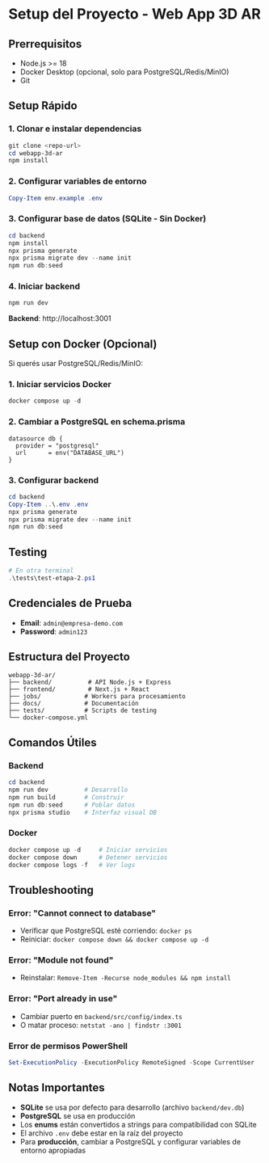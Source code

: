 # Setup del Proyecto - Web App 3D AR

## Prerrequisitos
- Node.js >= 18
- Docker Desktop (opcional, solo para PostgreSQL/Redis/MinIO)
- Git

## Setup Rápido

### 1. Clonar e instalar dependencias
```powershell
git clone <repo-url>
cd webapp-3d-ar
npm install
```

### 2. Configurar variables de entorno
```powershell
Copy-Item env.example .env
```

### 3. Configurar base de datos (SQLite - Sin Docker)
```powershell
cd backend
npm install
npx prisma generate
npx prisma migrate dev --name init
npm run db:seed
```

### 4. Iniciar backend
```powershell
npm run dev
```

**Backend**: http://localhost:3001

## Setup con Docker (Opcional)

Si querés usar PostgreSQL/Redis/MinIO:

### 1. Iniciar servicios Docker
```powershell
docker compose up -d
```

### 2. Cambiar a PostgreSQL en schema.prisma
```prisma
datasource db {
  provider = "postgresql"
  url      = env("DATABASE_URL")
}
```

### 3. Configurar backend
```powershell
cd backend
Copy-Item ..\.env .env
npx prisma generate
npx prisma migrate dev --name init
npm run db:seed
```

## Testing

```powershell
# En otra terminal
.\tests\test-etapa-2.ps1
```

## Credenciales de Prueba
- **Email**: `admin@empresa-demo.com`
- **Password**: `admin123`

## Estructura del Proyecto

```
webapp-3d-ar/
├── backend/          # API Node.js + Express
├── frontend/         # Next.js + React
├── jobs/            # Workers para procesamiento
├── docs/            # Documentación
├── tests/           # Scripts de testing
└── docker-compose.yml
```

## Comandos Útiles

### Backend
```powershell
cd backend
npm run dev          # Desarrollo
npm run build        # Construir
npm run db:seed      # Poblar datos
npx prisma studio    # Interfaz visual DB
```

### Docker
```powershell
docker compose up -d     # Iniciar servicios
docker compose down      # Detener servicios
docker compose logs -f   # Ver logs
```

## Troubleshooting

### Error: "Cannot connect to database"
- Verificar que PostgreSQL esté corriendo: `docker ps`
- Reiniciar: `docker compose down && docker compose up -d`

### Error: "Module not found"
- Reinstalar: `Remove-Item -Recurse node_modules && npm install`

### Error: "Port already in use"
- Cambiar puerto en `backend/src/config/index.ts`
- O matar proceso: `netstat -ano | findstr :3001`

### Error de permisos PowerShell
```powershell
Set-ExecutionPolicy -ExecutionPolicy RemoteSigned -Scope CurrentUser
```

## Notas Importantes

- **SQLite** se usa por defecto para desarrollo (archivo `backend/dev.db`)
- **PostgreSQL** se usa en producción
- Los **enums** están convertidos a strings para compatibilidad con SQLite
- El archivo `.env` debe estar en la raíz del proyecto
- Para **producción**, cambiar a PostgreSQL y configurar variables de entorno apropiadas
